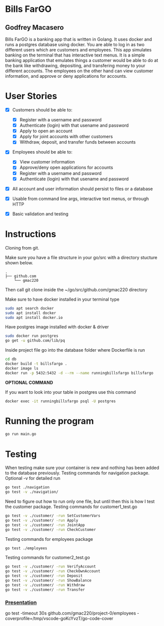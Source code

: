 # Bills FarGO
## Godfrey Macasero
Bills FarGO is a banking app that is written in Golang. It uses docker and runs a postgres database using docker. You are able to log in as two different users which are customers and employees.
This app simulates banking on the terminal that has interactive text menus. It is a simple banking application that emulates things a customer would be able to do at the bank like withdrawing, depositing, and transfering money to your different accounts. The employees on the other hand can view customer information, and approve or deny applications for accounts.

# User Stories
- [x] Customers should be able to:
    - [x] Register with a username and password
    - [x] Authenticate (login) with that usename and password
    - [x] Apply to open an account
    - [x] Apply for joint accounts with other customers
    - [x] Withdraw, deposit, and transfer funds between accounts
- [x] Employees should be able to:
    - [x] View customer information
    - [x] Approve/deny open applications for accounts
    - [x] Register with a username and password
    - [x] Authenticate (login) with that usename and password
- [x] All account and user information should persist to files or a database
- [x] Usable from command line args, interactive text menus, or through HTTP
- [x] Basic validation and testing


# Instructions
Cloning from git.

Make sure you have a file structure in your go/src with a directory stucture shown below.
```
.
├── github.com
    └── gmac220
```
Then call git clone inside the ~/go/src/github.com/gmac220 directory

Make sure to have docker installed in your terminal type
```bash
sudo apt search docker
sudo apt install docker
sudo apt install docker.io
```
Have postgres image installed with docker & driver
```bash
sudo docker run postgres
go get -u github.com/lib/pq
```
Inside project file go into the database folder where Dockerfile is run
```bash
cd db
docker build -t billsfargo .
docker image ls
docker run -p 5432:5432 -d --rm --name runningbillsfargo billsfargo
```

**OPTIONAL COMMAND**

If you want to look into your table in postgres use this command
```bash
docker exec -it runningbillsfargo psql -U postgres
```

# Running the program
```bash
go run main.go
```

# Testing
When testing make sure your container is new and nothing has been added to the database previously.
Testing commands for navigation package. Optional -v for detailed run
```bash
go test ./navigation
go test -v ./navigation/
```
Need to figure out how to run only one file, but until then this is how I test the customer package.
Testing commands for customer1_test.go
```bash
go test -v ./customer/ -run SetCustomerVars
go test -v ./customer/ -run Apply
go test -v ./customer/ -run JointApp
go test -v ./customer/ -run CheckCustomer
```

Testing commands for employees package
```bash
go test ./employees
```

Testing commands for customer2_test.go
```bash
go test -v ./customer/ -run VerifyAccount
go test -v ./customer/ -run CheckOwnAccount
go test -v ./customer/ -run Deposit
go test -v ./customer/ -run ShowBalance
go test -v ./customer/ -run Withdraw
go test -v ./customer/ -run Transfer
```
### [Presentation](https://gitpitch.com/gmac220/project-0/master)

go test -timeout 30s github.com/gmac220/project-0/employees -coverprofile=/tmp/vscode-goKcYvzT/go-code-cover